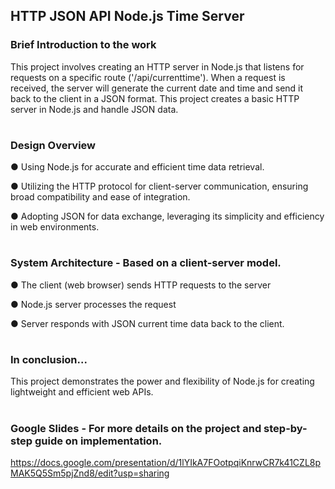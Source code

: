 ## HTTP JSON API Node.js Time Server 
### Brief Introduction to the work 
This project involves creating an HTTP server in Node.js that listens for requests on a specific route ('/api/currenttime'). When a request is received, the server will generate the current date and time and send it back to the client in a JSON format. This project creates a basic HTTP server in Node.js and handle JSON data.
#

### Design Overview 
●  Using Node.js for accurate and efficient time data retrieval.

●  Utilizing the HTTP protocol for client-server communication, ensuring broad compatibility and ease of integration.

●  Adopting JSON for data exchange, leveraging its simplicity and efficiency in web environments.
#

### System Architecture - Based on a client-server model. 
● The client (web browser) sends HTTP requests to the server

● Node.js server processes the request 

● Server responds with JSON current time data back to the client. 
#


### In conclusion...
This project demonstrates the power and flexibility of Node.js for creating lightweight and efficient web APIs.

#

### Google Slides - For more details on the project and step-by-step guide on implementation.  
https://docs.google.com/presentation/d/1lYIkA7FOotpqiKnrwCR7k41CZL8pMAK5Q5Sm5pjZnd8/edit?usp=sharing



